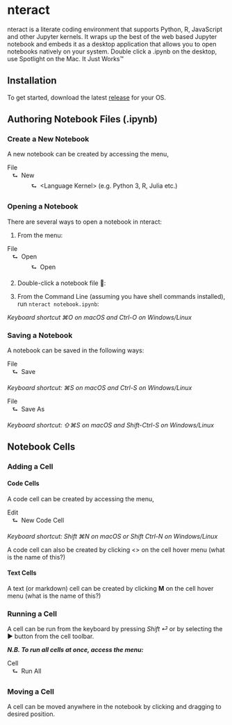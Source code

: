 # nteract

nteract is a literate coding environment that supports Python, R, JavaScript and other Jupyter kernels. It wraps up the best of the web based Jupyter notebook and embeds it as a desktop application that allows you to open notebooks natively on your system. Double click a .ipynb on the desktop, use Spotlight on the Mac. It Just Works™


## Installation
To get started, download the latest [release](https://github.com/nteract/nteract/releases) for your OS.

## Authoring Notebook Files (.ipynb)

### Create a New Notebook
A new notebook can be created by accessing the menu,

  File<br/>
        &nbsp;&nbsp;&nbsp;⮑&nbsp;&nbsp;New<br/>
        &nbsp;&nbsp;&nbsp;&nbsp;&nbsp;&nbsp;&nbsp;&nbsp;&nbsp;&nbsp;&nbsp;&nbsp;&nbsp;&nbsp;⮑&nbsp;&nbsp;\<Language Kernel\> (e.g. Python 3, R, Julia etc.)

### Opening a Notebook
There are several ways to open a notebook in nteract:

1. From the menu:

  File<br/>
        &nbsp;&nbsp;&nbsp;⮑&nbsp;&nbsp;Open<br/>
        &nbsp;&nbsp;&nbsp;&nbsp;&nbsp;&nbsp;&nbsp;&nbsp;&nbsp;&nbsp;&nbsp;&nbsp;&nbsp;&nbsp;⮑&nbsp;&nbsp;Open<br/>

2. Double-click a notebook file :tada::  

3. From the Command Line (assuming you have shell commands installed), run `nteract notebook.ipynb`:

*Keyboard shortcut ⌘O on macOS and Ctrl-O on Windows/Linux*

### Saving a Notebook

A notebook can be saved in the following ways:

File<br/>
      &nbsp;&nbsp;&nbsp;⮑&nbsp;&nbsp;Save

*Keyboard shortcut: ⌘S on macOS and Ctrl-S on Windows/Linux*

File<br/>
      &nbsp;&nbsp;&nbsp;⮑&nbsp;&nbsp;Save As

*Keyboard shortcut: ⇧⌘S on macOS and Shift-Ctrl-S on Windows/Linux*

## Notebook Cells

### Adding a Cell

#### Code Cells
A code cell can be created by accessing the menu,

Edit<br/>
      &nbsp;&nbsp;&nbsp;⮑&nbsp;&nbsp;New Code Cell

*Keyboard shortcut: Shift ⌘N on macOS or Shift Ctrl-N on Windows/Linux*

A code cell can also be created by clicking <> on the cell hover menu (what is the name of this?)

#### Text Cells
A text (or markdown) cell can be created by clicking **M** on the cell hover menu (what is the name of this?)

### Running a Cell
A cell can be run from the keyboard by pressing *Shift ⏎* or by selecting the ▶︎ button from the cell toolbar.

***N.B. To run all cells at once, access the menu:***

Cell<br/>
      &nbsp;&nbsp;&nbsp;⮑&nbsp;&nbsp;Run All


### Moving a Cell

A cell can be moved anywhere in the notebook by clicking and dragging to desired position.
